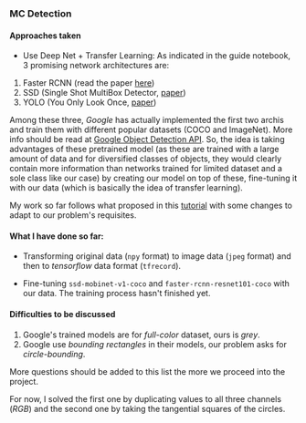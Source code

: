 ### MC Detection

#### Approaches taken

* Use Deep Net + Transfer Learning: As indicated in the guide notebook, 3 promising 
network architectures are:
1. Faster RCNN (read the paper [here]())
2. SSD (Single Shot MultiBox Detector, [paper](https://arxiv.org/abs/1512.02325))
3. YOLO (You Only Look Once, [paper](https://www.cv-foundation.org/openaccess/content_cvpr_2016/papers/Redmon_You_Only_Look_CVPR_2016_paper.pdf))

Among these three, _Google_ has actually implemented the first two archis and train them with
different popular datasets (COCO and ImageNet). More info should be read at [Google Object
Detection API](https://github.com/tensorflow/models/tree/master/research/object_detection).
So, the idea is taking advantages of these pretrained model (as these are trained with a large 
amount of data and for diversified classes of objects, they would clearly contain
more information than networks trained for limited dataset and a sole class like our case)
 by creating our model on top of these, fine-tuning it with our data (which is basically the
 idea of transfer learning).
 
 My work so far follows what proposed in this [tutorial](https://becominghuman.ai/tensorflow-object-detection-api-tutorial-training-and-evaluating-custom-object-detector-ed2594afcf73)
 with some changes to adapt to our problem's requisites.
#### What I have done so far:

* Transforming original data (`npy` format) to image data (`jpeg` format) and then
to _tensorflow_ data format (`tfrecord`). 

* Fine-tuning `ssd-mobinet-v1-coco` and `faster-rcnn-resnet101-coco` with our data.
The training process hasn't finished yet.

#### Difficulties to be discussed

1. Google's trained models are for _full-color_ dataset, ours is _grey_.
2. Google use _bounding rectangles_ in their models, our problem asks for _circle-bounding_.

More questions should be added to this list the more we proceed into the project.

For now, I solved the first one by duplicating values to all three channels (_RGB_)
and the second one by taking the tangential squares of the circles.
